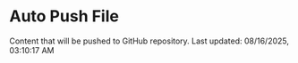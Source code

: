 # Auto Push File

Content that will be pushed to GitHub repository.
Last updated: 08/16/2025, 03:10:17 AM